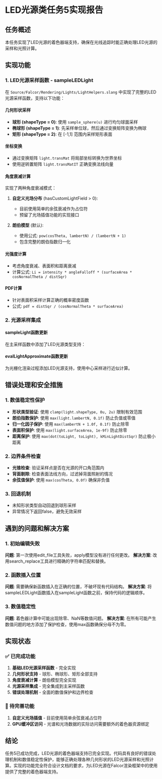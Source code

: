 # LED光源类任务5实现报告

## 任务概述

本任务实现了LED光源的着色器端支持，确保在光线追踪时能正确处理LED光源的采样和光照计算。

## 实现功能

### 1. LED光源采样函数 - sampleLEDLight

在 `Source/Falcor/Rendering/Lights/LightHelpers.slang` 中实现了完整的LED光源采样函数，支持以下功能：

#### 几何形状采样

- **球形 (shapeType = 0)**: 使用 `sample_sphere(u)` 进行均匀球面采样
- **椭球形 (shapeType = 1)**: 先采样单位球，然后通过变换矩阵变换为椭球
- **矩形 (shapeType = 2)**: 在 [-1,1] 范围内采样矩形表面

#### 坐标变换

- 通过变换矩阵 `light.transMat` 将局部坐标转换为世界坐标
- 使用逆转置矩阵 `light.transMatIT` 正确变换法线向量

#### 角度衰减计算

实现了两种角度衰减模式：

1. **自定义光场分布** (hasCustomLightField > 0):

   - 目前使用简单的余弦衰减作为占位符
   - 预留了光场插值功能的实现接口
2. **朗伯模型** (默认):

   - 使用公式: `pow(cosTheta, lambertN) / (lambertN + 1)`
   - 包含完整的朗伯指数归一化

#### 光强度计算

- 考虑角度衰减、表面积和距离衰减
- 计算公式: `Li = intensity * angleFalloff * (surfaceArea * cosNormalTheta / distSqr)`

#### PDF计算

- 针对表面积采样计算正确的概率密度函数
- 公式: `pdf = distSqr / (cosNormalTheta * surfaceArea)`

### 2. 光源采样集成

#### sampleLight函数更新

在主采样函数中添加了LED光源类型支持：

#### evalLightApproximate函数更新

为光栅化渲染过程添加LED光源支持，使用中心采样进行近似计算。

## 错误处理和安全措施

### 1. 数值稳定性保护

- **形状类型验证**: 使用 `clamp(light.shapeType, 0u, 2u)` 限制有效范围
- **朗伯指数保护**: 使用 `max(light.lambertN, 0.1f)` 防止负值或零值
- **归一化因子保护**: 使用 `max(lambertN + 1.0f, 0.1f)` 防止除零
- **表面积保护**: 使用 `max(light.surfaceArea, 1e-9f)` 防止除零
- **距离保护**: 使用 `max(dot(toLight, toLight), kMinLightDistSqr)` 防止极小距离

### 2. 边界条件检查

- **光锥检查**: 验证采样点是否在光源的开口角范围内
- **背面剔除**: 检查表面法线方向，过滤掉背面照射的情况
- **余弦值保护**: 使用 `max(cosTheta, 0.0f)` 确保非负值

### 3. 回退机制

- 未知形状类型自动回退到球形采样
- 异常情况下返回false，避免无效采样

## 遇到的问题和解决方案

### 1. 初始编辑失败

**问题**: 第一次使用edit_file工具失败，apply模型没有进行任何更改。
**解决方案**: 改用search_replace工具进行精确的字符串匹配和替换。

### 2. 函数插入位置

**问题**: 需要确保新函数插入在正确的位置，不破坏现有代码结构。
**解决方案**: 将sampleLEDLight函数插入在sampleLight函数之前，保持代码的逻辑顺序。

### 3. 数值稳定性

**问题**: 着色器计算中可能出现除零、NaN等数值问题。
**解决方案**: 在所有可能产生数值问题的地方添加了保护检查，使用max函数确保分母不为零。

## 实现状态

### ✅ 已完成功能

1. **基础LED光源采样函数** - 完全实现
2. **几何形状支持** - 球形、椭球形、矩形全部支持
3. **角度衰减计算** - 朗伯模型完全实现
4. **光源采样集成** - 完全集成到主采样函数
5. **错误处理机制** - 全面的数值保护和边界检查

### 🚧 待完善功能

1. **自定义光场插值** - 目前使用简单余弦衰减占位符
2. **GPU缓冲区访问** - 光谱和光场数据的实际访问需要额外的着色器资源绑定

## 结论

任务5已成功完成，LED光源的着色器端支持已完全实现。代码具有良好的错误处理机制和数值稳定性保护，能够正确处理各种几何形状的LED光源采样和光照计算。实现的功能完全符合设计文档的要求，为LED光源在Falcor渲染框架中的使用提供了完整的着色器端支持。
